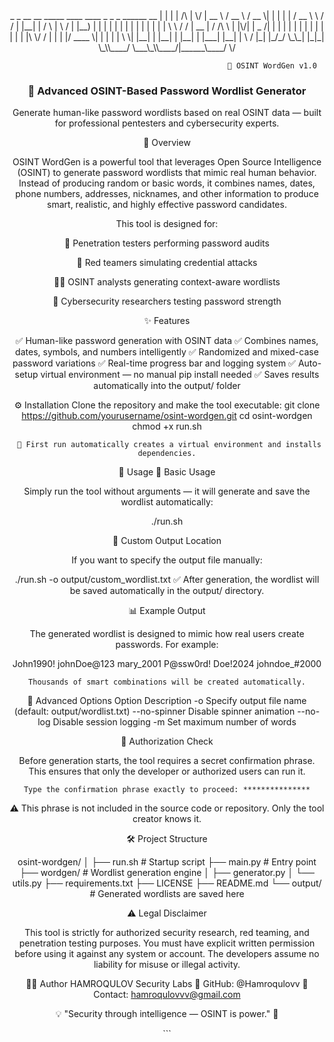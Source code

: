 <div align="center">
 _    _          __  __ _____   ____   ____  _    _ _      ______      __
| |  | |   /\   |  \/  |  __ \ / __ \ / __ \| |  | | |    / __ \ \    / /
| |__| |  /  \  | \  / | |__) | |  | | |  | | |  | | |   | |  | \ \  / / 
|  __  | / /\ \ | |\/| |  _  /| |  | | |  | | |  | | |   | |  | |\ \/ /  
| |  | |/ ____ \| |  | | | \ \| |__| | |__| | |__| | |___| |__| | \  /   
|_|  |_/_/    \_\_|  |_|_|  \_\\____/ \___\_\\____/|______\____/   \/    
                                                                         
                                                   🔐 OSINT WordGen v1.0

<h3>🧠 Advanced OSINT-Based Password Wordlist Generator</h3> <p>Generate human-like password wordlists based on real OSINT data — built for professional pentesters and cybersecurity experts.</p>


📌 Overview

OSINT WordGen is a powerful tool that leverages Open Source Intelligence (OSINT) to generate password wordlists that mimic real human behavior.
Instead of producing random or basic words, it combines names, dates, phone numbers, addresses, nicknames, and other information to produce smart, realistic, and highly effective password candidates.

This tool is designed for:

🔐 Penetration testers performing password audits

🧠 Red teamers simulating credential attacks

🕵️‍♂️ OSINT analysts generating context-aware wordlists

🧰 Cybersecurity researchers testing password strength

✨ Features

✅ Human-like password generation with OSINT data
✅ Combines names, dates, symbols, and numbers intelligently
✅ Randomized and mixed-case password variations
✅ Real-time progress bar and logging system
✅ Auto-setup virtual environment — no manual pip install needed
✅ Saves results automatically into the output/ folder

⚙️ Installation
Clone the repository and make the tool executable:
git clone https://github.com/yourusername/osint-wordgen.git
cd osint-wordgen
chmod +x run.sh
     
     🧠 First run automatically creates a virtual environment and installs dependencies.

🚀 Usage
🔧 Basic Usage

Simply run the tool without arguments — it will generate and save the wordlist automatically:

  ./run.sh

📁 Custom Output Location

If you want to specify the output file manually:

  ./run.sh -o output/custom_wordlist.txt
           ✅ After generation, the wordlist will be saved automatically in the output/ directory.

📊 Example Output

The generated wordlist is designed to mimic how real users create passwords.
For example:

John1990!
johnDoe@123
mary_2001
P@ssw0rd!
Doe!2024
johndoe_#2000
    
    Thousands of smart combinations will be created automatically.

🧪 Advanced Options
Option	Description
-o <file>	Specify output file name (default: output/wordlist.txt)
--no-spinner	Disable spinner animation
--no-log	Disable session logging
-m <number>	Set maximum number of words

🔐 Authorization Check

Before generation starts, the tool requires a secret confirmation phrase.
This ensures that only the developer or authorized users can run it.
    
    Type the confirmation phrase exactly to proceed: ***************

⚠️ This phrase is not included in the source code or repository.
Only the tool creator knows it.

🛠 Project Structure

osint-wordgen/
│
├── run.sh                 # Startup script
├── main.py               # Entry point
├── wordgen/              # Wordlist generation engine
│   ├── generator.py
│   └── utils.py
├── requirements.txt
├── LICENSE
├── README.md
└── output/               # Generated wordlists are saved here

⚠️ Legal Disclaimer

This tool is strictly for authorized security research, red teaming, and penetration testing purposes.
You must have explicit written permission before using it against any system or account.
The developers assume no liability for misuse or illegal activity.

🧑‍💻 Author
HAMROQULOV Security Labs
🔗 GitHub: @Hamroqulovv
📧 Contact: hamroqulovvv@gmail.com

<div align="center">

💡 "Security through intelligence — OSINT is power." 🔐

</div> ```